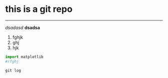 # this is a git repo

---
*dsadasd*
__dsadsa__

1. fghjk
2. ghj
3. hjk


```python
import matplotlib
#rfghj
```
`git log `